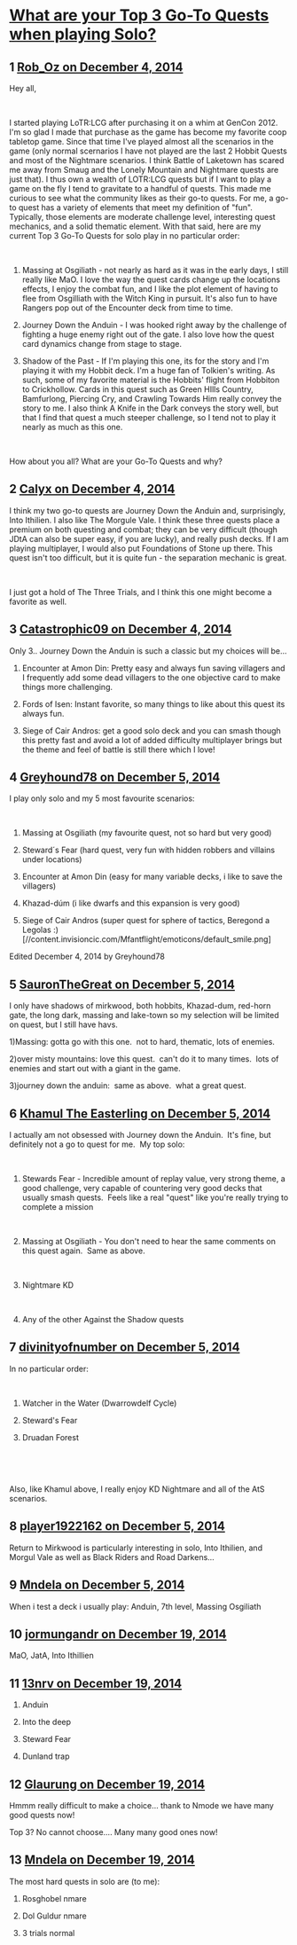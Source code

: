 # [What are your Top 3 Go-To Quests when playing Solo?](https://community.fantasyflightgames.com/topic/128455-what-are-your-top-3-go-to-quests-when-playing-solo/)

## 1 [Rob_Oz on December 4, 2014](https://community.fantasyflightgames.com/topic/128455-what-are-your-top-3-go-to-quests-when-playing-solo/?do=findComment&comment=1356754)

Hey all,

 

I started playing LoTR:LCG after purchasing it on a whim at GenCon 2012. I'm so glad I made that purchase as the game has become my favorite coop tabletop game. Since that time I've played almost all the scenarios in the game (only normal scernarios I have not played are the last 2 Hobbit Quests and most of the Nightmare scenarios. I think Battle of Laketown has scared me away from Smaug and the Lonely Mountain and Nightmare quests are just that). I thus own a wealth of LOTR:LCG quests but if I want to play a game on the fly I tend to gravitate to a handful of quests. This made me curious to see what the community likes as their go-to quests. For me, a go-to quest has a variety of elements that meet my definition of "fun". Typically, those elements are moderate challenge level, interesting quest mechanics, and a solid thematic element. With that said, here are my current Top 3 Go-To Quests for solo play in no particular order:

 

1) Massing at Osgiliath - not nearly as hard as it was in the early days, I still really like MaO. I love the way the quest cards change up the locations effects, I enjoy the combat fun, and I like the plot element of having to flee from Osgilliath with the Witch King in pursuit. It's also fun to have Rangers pop out of the Encounter deck from time to time.

2) Journey Down the Anduin - I was hooked right away by the challenge of fighting a huge enemy right out of the gate. I also love how the quest card dynamics change from stage to stage.

3) Shadow of the Past - If I'm playing this one, its for the story and I'm playing it with my Hobbit deck. I'm a huge fan of Tolkien's writing. As such, some of my favorite material is the Hobbits' flight from Hobbiton to Crickhollow. Cards in this quest such as Green HIlls Country, Bamfurlong, Piercing Cry, and Crawling Towards Him really convey the story to me. I also think A Knife in the Dark conveys the story well, but that I find that quest a much steeper challenge, so I tend not to play it nearly as much as this one.

 

How about you all? What are your Go-To Quests and why?

## 2 [Calyx on December 4, 2014](https://community.fantasyflightgames.com/topic/128455-what-are-your-top-3-go-to-quests-when-playing-solo/?do=findComment&comment=1356911)

I think my two go-to quests are Journey Down the Anduin and, surprisingly, Into Ithilien. I also like The Morgule Vale. I think these three quests place a premium on both questing and combat; they can be very difficult (though JDtA can also be super easy, if you are lucky), and really push decks. If I am playing multiplayer, I would also put Foundations of Stone up there. This quest isn't too difficult, but it is quite fun - the separation mechanic is great.

 

I just got a hold of The Three Trials, and I think this one might become a favorite as well.

## 3 [Catastrophic09 on December 4, 2014](https://community.fantasyflightgames.com/topic/128455-what-are-your-top-3-go-to-quests-when-playing-solo/?do=findComment&comment=1356919)

Only 3.. Journey Down the Anduin is such a classic but my choices will be...

1) Encounter at Amon Din: Pretty easy and always fun saving villagers and I frequently add some dead villagers to the one objective card to make things more challenging.

2) Fords of Isen: Instant favorite, so many things to like about this quest its always fun.

3) Siege of Cair Andros: get a good solo deck and you can smash though this pretty fast and avoid a lot of added difficulty multiplayer brings but the theme and feel of battle is still there which I love!

## 4 [Greyhound78 on December 5, 2014](https://community.fantasyflightgames.com/topic/128455-what-are-your-top-3-go-to-quests-when-playing-solo/?do=findComment&comment=1357040)

I play only solo and my 5 most favourite scenarios:

 

1) Massing at Osgiliath (my favourite quest, not so hard but very good)

2) Steward´s Fear (hard quest, very fun with hidden robbers and villains under locations)

3) Encounter at Amon Din (easy for many variable decks, i like to save the villagers)

4) Khazad-dúm (i like dwarfs and this expansion is very good)

5) Siege of Cair Andros (super quest for sphere of tactics, Beregond a Legolas :) [//content.invisioncic.com/Mfantflight/emoticons/default_smile.png]

Edited December 4, 2014 by Greyhound78

## 5 [SauronTheGreat on December 5, 2014](https://community.fantasyflightgames.com/topic/128455-what-are-your-top-3-go-to-quests-when-playing-solo/?do=findComment&comment=1357079)

I only have shadows of mirkwood, both hobbits, Khazad-dum, red-horn gate, the long dark, massing and lake-town so my selection will be limited on quest, but I still have havs.

1)Massing: gotta go with this one.  not to hard, thematic, lots of enemies.

2)over misty mountains: love this quest.  can't do it to many times.  lots of enemies and start out with a giant in the game.

3)journey down the anduin:  same as above.  what a great quest.

## 6 [Khamul The Easterling on December 5, 2014](https://community.fantasyflightgames.com/topic/128455-what-are-your-top-3-go-to-quests-when-playing-solo/?do=findComment&comment=1357154)

I actually am not obsessed with Journey down the Anduin.  It's fine, but definitely not a go to quest for me.  My top solo:

 

1) Stewards Fear - Incredible amount of replay value, very strong theme, a good challenge, very capable of countering very good decks that usually smash quests.  Feels like a real "quest" like you're really trying to complete a mission

 

2) Massing at Osgiliath - You don't need to hear the same comments on this quest again.  Same as above.

 

3) Nightmare KD

 

4) Any of the other Against the Shadow quests

## 7 [divinityofnumber on December 5, 2014](https://community.fantasyflightgames.com/topic/128455-what-are-your-top-3-go-to-quests-when-playing-solo/?do=findComment&comment=1357321)

In no particular order:

 

1) Watcher in the Water (Dwarrowdelf Cycle)

2) Steward's Fear

3) Druadan Forest

 

 

Also, like Khamul above, I really enjoy KD Nightmare and all of the AtS scenarios. 

## 8 [player1922162 on December 5, 2014](https://community.fantasyflightgames.com/topic/128455-what-are-your-top-3-go-to-quests-when-playing-solo/?do=findComment&comment=1357388)

Return to Mirkwood is particularly interesting in solo, Into Ithilien, and Morgul Vale as well as Black Riders and Road Darkens...

## 9 [Mndela on December 5, 2014](https://community.fantasyflightgames.com/topic/128455-what-are-your-top-3-go-to-quests-when-playing-solo/?do=findComment&comment=1357696)

When i test a deck i usually play: Anduin, 7th level, Massing Osgiliath

## 10 [jormungandr on December 19, 2014](https://community.fantasyflightgames.com/topic/128455-what-are-your-top-3-go-to-quests-when-playing-solo/?do=findComment&comment=1372093)

MaO, JatA, Into Ithillien

## 11 [13nrv on December 19, 2014](https://community.fantasyflightgames.com/topic/128455-what-are-your-top-3-go-to-quests-when-playing-solo/?do=findComment&comment=1372174)

1) Anduin

2) Into the deep

3) Steward Fear

4) Dunland trap

## 12 [Glaurung on December 19, 2014](https://community.fantasyflightgames.com/topic/128455-what-are-your-top-3-go-to-quests-when-playing-solo/?do=findComment&comment=1372211)

Hmmm really difficult to make a choice… thank to Nmode we have many good quests now!

Top 3? No cannot choose…. Many many good ones now!

## 13 [Mndela on December 19, 2014](https://community.fantasyflightgames.com/topic/128455-what-are-your-top-3-go-to-quests-when-playing-solo/?do=findComment&comment=1372274)

The most hard quests in solo are (to me):

1. Rosghobel nmare

2. Dol Guldur nmare

3. 3 trials normal

